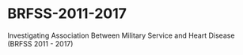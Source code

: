 # BRFSS-2011-2017
Investigating Association Between Military Service and Heart Disease (BRFSS 2011 - 2017)

